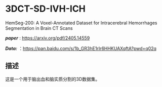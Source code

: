 # 3DCT-SD-IVH-ICH
HemSeg-200: A Voxel-Annotated Dataset for Intracerebral Hemorrhages Segmentation in Brain CT Scans

***paper*** : https://arxiv.org/pdf/2405.14559

***Data:*** ：https://pan.baidu.com/s/1b_GR3hE1rIr6HHKUAXqftA?pwd=q02q 
## 描述
这是一个用于脑出血和脑实质分割的3D数据集。
